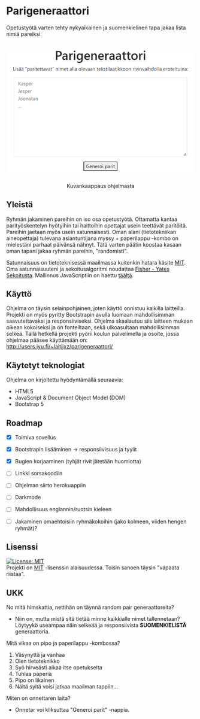 # Parigeneraattori
Opetustyötä varten tehty nykyaikainen ja suomenkielinen tapa jakaa lista nimiä pareiksi. <br/><br/>
<p align="center">
    <img src="https://github.com/jjalaitinen/Parigeneraattori/blob/main/kayttoliittyma.PNG" width="600">
<p>
<p align = "center">
  Kuvankaappaus ohjelmasta
</p>

## Yleistä
Ryhmän jakaminen pareihin on iso osa opetustyötä. Ottamatta kantaa parityöskentelyn hyötyihin tai haittoihin opettajat usein teettävät paritöitä. Pareihin jaetaan myös usein satunnaisesti. Oman alani (tietotekniikan aineopettaja) tulevana asiantuntijana myssy + paperilappu -kombo on mielestäni parhaat päivänsä nähnyt. Tätä varten päätin koostaa kasaan oman tapani jakaa ryhmän pareihin, "randomisti".

Satunnaisuus on tietoteknisessä maailmassa kuitenkin hatara käsite [MIT](https://engineering.mit.edu/engage/ask-an-engineer/can-a-computer-generate-a-truly-random-number/). Oma satunnaisuuteni ja sekoitusalgoritmi noudattaa [Fisher - Yates Sekoitusta](https://bost.ocks.org/mike/shuffle/). Mallinnus JavaScriptiin on haettu [täältä](https://stackoverflow.com/a/2450976).


## Käyttö
Ohjelma on täysin selainpohjainen, joten käyttö onnistuu kaikilla laitteilla. Projekti on myös pyritty Bootstrapin avulla luomaan mahdollisimman saavutettavaksi ja responsiiviseksi. Ohjelma skaalautuu siis laitteen mukaan oikean kokoiseksi ja on fonteiltaan, sekä ulkoasultaan mahdollisimman selkeä. Tällä hetkellä projekti pyörii koulun palvelimella ja osoite, jossa ohjelmaa pääsee käyttämään on: http://users.jyu.fi/~laitjjxz/parigeneraattori/ 

## Käytetyt teknologiat
Ohjelma on kirjoitettu hyödyntämällä seuraavia:
* HTML5
* JavaScript & Document Object Model (DOM)
* Bootstrap 5

## Roadmap
* [x] Toimiva sovellus
* [x] Bootstrapin lisääminen -> responsiivisuus ja tyylit
* [x] Bugien korjaaminen (tyhjät rivit jätetään huomiotta)
* [ ] Linkki sorsakoodiin
* [ ] Ohjelman siirto herokuappiin
* [ ] Darkmode
* [ ] Mahdollisuus englannin/ruotsin kieleen
* [ ] Jakaminen omaehtoisiin ryhmäkokoihin (jako kolmeen, viiden hengen ryhmät)?


## Lisenssi
[![License: MIT](https://img.shields.io/badge/License-MIT-yellow.svg)](https://opensource.org/licenses/MIT)<br/>
Projekti on [MIT](https://opensource.org/licenses/MIT) -lisenssin alaisuudessa. Toisin sanoen täysin "vapaata riistaa".

## UKK
No mitä himskattia, nettihän on täynnä random pair generaattoreita?
* Niin on, mutta mistä sitä tietää minne kaikkialle nimet tallennetaan? Löytyykö useampaa näin selkeää ja responsiivista **SUOMENKIELISTÄ** generaattoria.

Mitä vikaa on pipo ja paperilappu -kombossa?
1) Väsynyttä ja vanhaa 
2) Olen tietoteknikko 
3) Syö hirveästi aikaa itse opetukselta 
4) Tuhlaa paperia 
5) Pipo on likainen 
6) Näitä syitä voisi jatkaa maailman tappiin...

Miten on onnettaren laita?
* Onnetar voi kliksuttaa "Generoi parit" -nappia.
